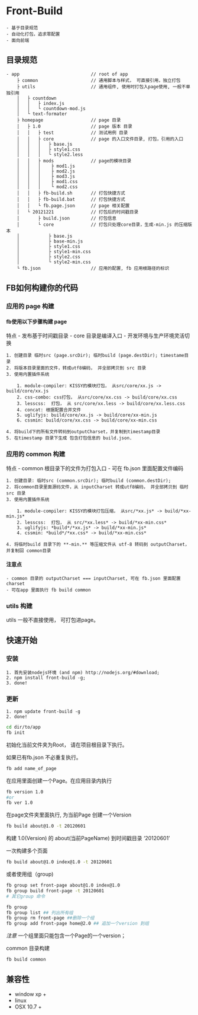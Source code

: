 # Front-Build

    - 基于目录规范
    - 自动化打包，追求零配置
    - 面向前端


## 目录规范

````
- app                           // root of app
    ├ common                    // 通用脚本与样式， 可直接引用，独立打包
    ├ utils                     // 通用组件, 使用时打包入page使用, 一般不单独引用
    │   ├ countdown
    │   │   ├ index.js
    │   │   └ countdown-mod.js
    │   └ text-formater
    ├ homepage                  // page 目录
    │   ├ 1.0                   // page 版本 目录
    │   │   ├ test              // 测试用例 目录
    │   │   ├ core              // page 的入口文件目录, 打包，引用的入口
    │   │   │   ├ base.js
    │   │   │   ├ style1.css
    │   │   │   └ style2.less
    │   │   ├ mods              // page的模块目录
    │   │   │    ├ mod1.js
    │   │   │    ├ mod2.js
    │   │   │    ├ mod3.js
    │   │   │    ├ mod1.css
    │   │   │    └ mod2.css
    │   │   ├ fb-build.sh       // 打包快捷方式
    │   │   ├ fb-build.bat      // 打包快捷方式
    │   │   └ fb.page.json      // page 相关配置
    │   └ 20121221              // 打包后的时间戳目录
    │       ├ build.json        // 打包信息
    │       └ core              // 打包只处理core目录，生成-min.js 的压缩版本
    │           ├ base.js
    │           ├ base-min.js
    │           ├ style1.css
    │           ├ style1-min.css
    │           ├ style2.css
    │           └ style2-min.css
    └ fb.json                   // 应用的配置, fb 应用根路径的标识
````

## FB如何构建你的代码

### 应用的 page 构建


#### fb使用以下步骤构建 page

特点
    - 发布基于时间戳目录
    - core 目录是编译入口
    - 开发环境与生产环境灵活切换

    1. 创建目录 临时src (page.srcDir); 临时build (page.destDir); timestame目录
    2. 将版本目录里面的文件，转成utf8编码， 并全部拷贝到 src 目录
    3. 使用内置插件系统
    
        1. module-compiler: KISSY的模块打包， 从src/core/xx.js -> build/core/xx.js
        2. css-combo: css打包， 从src/core/xx.css -> build/core/xx.css
        3. lesscss:  打包， 从 src/core/xx.less -> build/core/xx.less.css
        4. concat: 根据配置合并文件
        5. uglifyjs: build/core/xx.js -> build/core/xx-min.js
        6. cssmin: build/core/xx.css -> build/core/xx-min.css
        
    4. 将build下的所有文件转码到outputCharset，并复制到timestamp目录
    5. 在timestamp 目录下生成 包含打包信息的 build.json.



### 应用的 common 构建

特点
    - common 根目录下的文件为打包入口
    - 可在 fb.json 里面配置文件编码

    1. 创建目录: 临时src (common.srcDir); 临时build (common.destDir);
    2. 将common目录里面源码文件，从 inputCharset 转成utf8编码， 并全部拷贝到 临时src 目录
    3. 使用内置插件系统
    
        1. module-compiler: KISSY的模块打包压缩， 从src/*xx.js* -> build/*xx-min.js*
        2. lesscss:  打包， 从 src/*xx.less* -> build/*xx-min.css*
        3. uglifyjs: *build*/*xx.js* -> build/*xx-min.js*
        4. cssmin: *build*/*xx.css* -> build/*xx-min.css*
        
    4. 将临时build 目录下的 **-min.** 等压缩文件从 utf-8 转码到 outputCharset，并复制回 common目录

#### 注意点
    - common 目录的 outputCharset === inputCharset, 可在 fb.json 里面配置 charset
    - 可在app 里面执行 fb build common


### utils 构建

utils 一般不直接使用， 可打包进page。 


## 快速开始

### 安装

    1. 首先安装nodejs环境 (and npm) http://nodejs.org/#download;
    2. npm install front-build -g;
    3. done!

### 更新

    1. npm update front-build -g
    2. done!


````sh
cd dir/to/app
fb init
````
初始化当前文件夹为Root， 请在项目根目录下执行。

如果已有fb.json 不必重复执行。

````sh
fb add name_of_page
````
在应用里面创建一个Page。在应用目录内执行



````sh
fb version 1.0
#or
fb ver 1.0
````

在page文件夹里面执行, 为当前Page 创建一个Version


````sh
fb build about@1.0 -t 20120601
````

构建 1.0(Version) 的 about(当前PageName) 到时间戳目录 ‘20120601’


一次构建多个页面
````sh
fb build about@1.0 index@1.0 -t 20120601
````

或者使用组（group)

````sh
fb group set front-page about@1.0 index@1.0
fb group build front-page -t 20120601
# 其它group 命令

fb group
fb group list ## 列出所有组
fb group rm front-page ##删除一个组
fb group add front-page home@2.0 ## 追加一个version 到组
````
_注意_ 一个组里面只能包含一个Page的一个version；


common 目录构建

````sh
fb build common
````

## 兼容性
  * window xp +
  * linux
  * OSX 10.7 +
